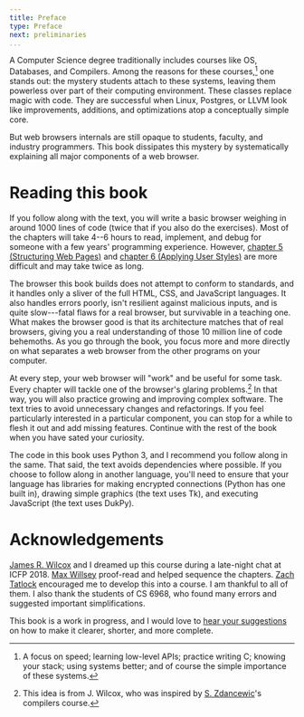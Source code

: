 ```yaml
---
title: Preface
type: Preface
next: preliminaries
...
```


A Computer Science degree traditionally includes courses like OS,
Databases, and Compilers. Among the reasons for these courses,[^1] one
stands out: the mystery students attach to these systems, leaving them
powerless over part of their computing environment. These classes
replace magic with code. They are successful when Linux, Postgres, or
LLVM look like improvements, additions, and optimizations atop a
conceptually simple core.

[^1]: A focus on speed; learning low-level APIs; practice writing C;
    knowing your stack; using systems better; and of course the
    simple importance of these systems.

But web browsers internals are still opaque to students, faculty, and
industry programmers. This book dissipates this mystery by
systematically explaining all major components of a web browser.

Reading this book
=================


If you follow along with the text, you will write a basic browser
weighing in around 1000 lines of code (twice that if you also do the
exercises). Most of the chapters will take 4--6 hours to read,
implement, and debug for someone with a few years\' programming
experience. However, [chapter 5 (Structuring Web Pages)](layout.md) and
[chapter 6 (Applying User Styles)](styles.md) are more difficult and
may take twice as long.

The browser this book builds does not attempt to conform to standards,
and it handles only a sliver of the full HTML, CSS, and JavaScript
languages. It also handles errors poorly, isn\'t resilient against
malicious inputs, and is quite slow---fatal flaws for a real browser,
but survivable in a teaching one. What makes the browser good is that
its architecture matches that of real browsers, giving you a real
understanding of those 10 million line of code behemoths. As you go
through the book, you focus more and more directly on what separates a
web browser from the other programs on your computer.

At every step, your web browser will "work" and be useful for some
task. Every chapter will tackle one of the browser\'s glaring
problems.[^2] In that way, you will also practice growing and
improving complex software. The text tries to avoid unnecessary
changes and refactorings. If you feel particularly interested in a
particular component, you can stop for a while to flesh it out and add
missing features. Continue with the rest of the book when you have
sated your curiosity.

[^2]: This idea is from J. Wilcox, who was inspired by [S.
    Zdancewic](http://www.cis.upenn.edu/~stevez/)\'s compilers
    course.

The code in this book uses Python 3, and I recommend you follow along in
the same. That said, the text avoids dependencies where possible. If you
choose to follow along in another language, you\'ll need to ensure that
your language has libraries for making encrypted connections (Python has
one built in), drawing simple graphics (the text uses Tk), and executing
JavaScript (the text uses DukPy).

Acknowledgements
================

[James R. Wilcox](https://homes.cs.washington.edu/~jrw12/) and I
dreamed up this course during a late-night chat at ICFP 2018. [Max
Willsey](https://mwillsey.com/) proof-read and helped sequence the
chapters. [Zach Tatlock](https://homes.cs.washington.edu/~ztatlock/)
encouraged me to develop this into a course. I am thankful to all of
them. I also thank the students of CS 6968, who found many errors and
suggested important simplifications.

This book is a work in progress, and I would love to [hear your
suggestions](mailto:me@pavpanchekha.com) on how to make it clearer,
shorter, and more complete.
